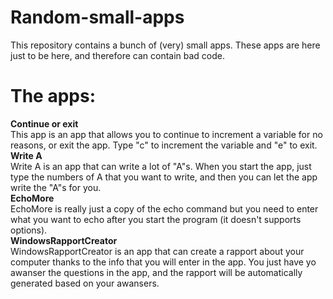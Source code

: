# Random-small-apps
This repository contains a bunch of (very) small apps. These apps are here just to be here, and therefore can contain bad code.
# The apps:
**Continue or exit**\
This app is an app that allows you to continue to increment a variable for no reasons, or exit the app. Type "c" to increment the variable and "e" to exit.\
**Write A**\
Write A is an app that can write a lot of "A"s. When you start the app, just type the numbers of A that you want to write, and then you can let the app write the "A"s for you.\
**EchoMore**\
EchoMore is really just a copy of the echo command but you need to enter what you want to echo after you start the program (it doesn't supports options).\
**WindowsRapportCreator**\
WindowsRapportCreator is an app that can create a rapport about your computer thanks to the info that you will enter in the app. You just have yo awanser the questions in the app, and the rapport will be automatically generated based on your awansers.
